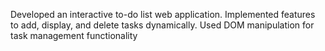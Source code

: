 Developed an interactive to-do list web application.
Implemented features to add, display, and delete tasks dynamically.
Used DOM manipulation for task management functionality
